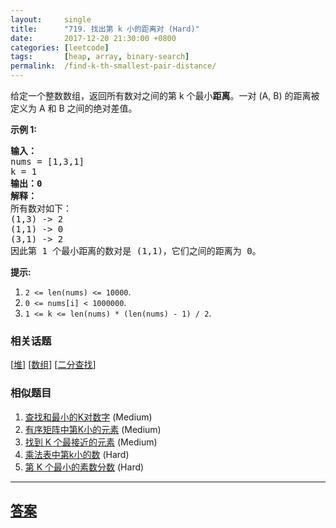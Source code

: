 ```yaml
---
layout:     single
title:      "719. 找出第 k 小的距离对 (Hard)"
date:       2017-12-20 21:30:00 +0800
categories: [leetcode]
tags:       [heap, array, binary-search]
permalink:  /find-k-th-smallest-pair-distance/
---
```


<p>给定一个整数数组，返回所有数对之间的第 k 个最小<strong>距离</strong>。一对 (A, B) 的距离被定义为 A 和 B 之间的绝对差值。</p>

<p><strong>示例 1:</strong></p>

<pre>
<strong>输入：</strong>
nums = [1,3,1]
k = 1
<strong>输出：0</strong> 
<strong>解释：</strong>
所有数对如下：
(1,3) -&gt; 2
(1,1) -&gt; 0
(3,1) -&gt; 2
因此第 1 个最小距离的数对是 (1,1)，它们之间的距离为 0。
</pre>

<p><strong>提示:</strong></p>

<ol>
	<li><code>2 &lt;= len(nums) &lt;= 10000</code>.</li>
	<li><code>0 &lt;= nums[i] &lt; 1000000</code>.</li>
	<li><code>1 &lt;= k &lt;= len(nums) * (len(nums) - 1) / 2</code>.</li>
</ol>

### 相关话题
  [[堆](https://github.com/openset/leetcode/tree/master/tag/heap/README.md)]
  [[数组](https://github.com/openset/leetcode/tree/master/tag/array/README.md)]
  [[二分查找](https://github.com/openset/leetcode/tree/master/tag/binary-search/README.md)]

### 相似题目
  1. [查找和最小的K对数字](/find-k-pairs-with-smallest-sums) (Medium)
  1. [有序矩阵中第K小的元素](/kth-smallest-element-in-a-sorted-matrix) (Medium)
  1. [找到 K 个最接近的元素](/find-k-closest-elements) (Medium)
  1. [乘法表中第k小的数](/kth-smallest-number-in-multiplication-table) (Hard)
  1. [第 K 个最小的素数分数](/k-th-smallest-prime-fraction) (Hard)

---

## [答案](https://github.com/openset/leetcode/tree/master/problems/find-k-th-smallest-pair-distance)

